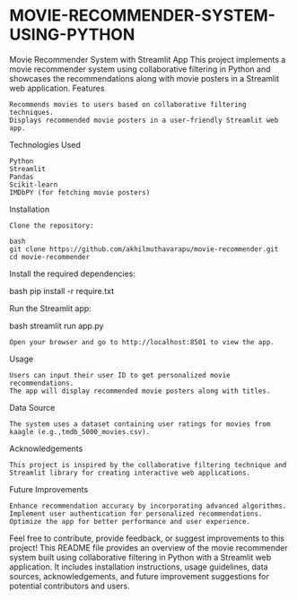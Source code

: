 # MOVIE-RECOMMENDER-SYSTEM-USING-PYTHON
Movie Recommender System with Streamlit App
This project implements a movie recommender system using collaborative filtering in Python and showcases the recommendations along with movie posters in a Streamlit web application.
Features

    Recommends movies to users based on collaborative filtering techniques.
    Displays recommended movie posters in a user-friendly Streamlit web app.

Technologies Used

    Python
    Streamlit
    Pandas
    Scikit-learn
    IMDbPY (for fetching movie posters)

Installation

    Clone the repository:

    bash
    git clone https://github.com/akhilmuthavarapu/movie-recommender.git
    cd movie-recommender

Install the required dependencies:

bash
pip install -r require.txt

Run the Streamlit app:

bash
streamlit run app.py

    Open your browser and go to http://localhost:8501 to view the app.

Usage

    Users can input their user ID to get personalized movie recommendations.
    The app will display recommended movie posters along with titles.

Data Source

    The system uses a dataset containing user ratings for movies from kaagle (e.g.,tmdb_5000_movies.csv).

Acknowledgements

    This project is inspired by the collaborative filtering technique and Streamlit library for creating interactive web applications.

Future Improvements

    Enhance recommendation accuracy by incorporating advanced algorithms.
    Implement user authentication for personalized recommendations.
    Optimize the app for better performance and user experience.

Feel free to contribute, provide feedback, or suggest improvements to this project! This README file provides an overview of the movie recommender system built using collaborative filtering in Python with a Streamlit web application. It includes installation instructions, usage guidelines, data sources, acknowledgements, and future improvement suggestions for potential contributors and users.
